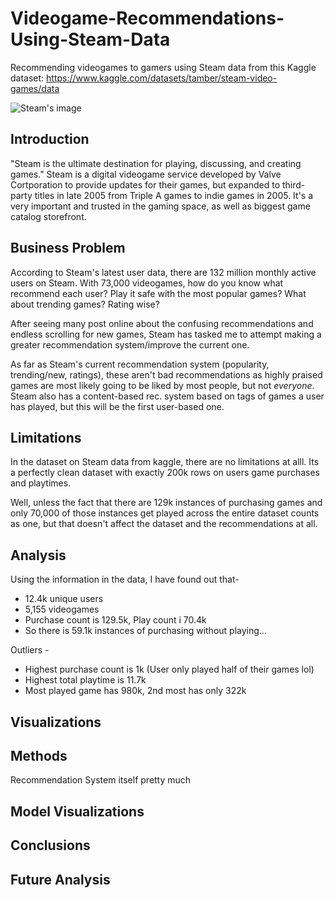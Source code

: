 # Videogame-Recommendations-Using-Steam-Data
Recommending videogames to gamers using Steam data from this Kaggle dataset: https://www.kaggle.com/datasets/tamber/steam-video-games/data

![Steam's image](https://cdn.cloudflare.steamstatic.com/store/home/store_home_share.jpg)

## Introduction 

"Steam is the ultimate destination for playing, discussing, and creating games." 
Steam is a digital videogame service developed by Valve Cortporation to provide updates for their games, but expanded to third-party titles in late 2005 from Triple A games to indie games in 2005. It's a very important and trusted in the gaming space, as well as biggest game catalog storefront. 

## Business Problem

According to Steam's latest user data, there are 132 million monthly active users on Steam. With 73,000 videogames, how do you know what recommend each user? Play it safe with the most popular games? What about trending games? Rating wise? 

After seeing many post online about the confusing recommendations and endless scrolling for new games, Steam has tasked me to attempt making a greater recommendation system/improve the current one. 

As far as Steam's current recommendation system (popularity, trending/new, ratings), these aren't bad recommendations as highly praised games are most likely going to be liked by most people, but not _everyone_. Steam also has a content-based rec. system based on tags of games a user has played, but this will be the first user-based one.

## Limitations

In the dataset on Steam data from kaggle, there are no limitations at alll. Its a perfectly clean dataset with exactly 200k rows on users game purchases and playtimes. 

Well, unless the fact that there are 129k instances of purchasing games and only 70,000 of those instances get played across the entire dataset counts as one, but that doesn't affect the dataset and the recommendations at all.

## Analysis

Using the information in the data, I have found out that-

- 12.4k unique users
- 5,155 videogames
- Purchase count is 129.5k,  Play count i 70.4k
- So there is 59.1k instances of purchasing without playing...

Outliers -

- Highest purchase count is 1k (User only played half of their games lol) 
- Highest total playtime is 11.7k
- Most played game has 980k, 2nd most has only 322k


## Visualizations

## Methods

Recommendation System itself pretty much

## Model Visualizations

## Conclusions

## Future Analysis